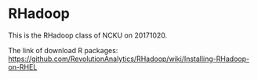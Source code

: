 # RHadoop
This is the RHadoop class of NCKU on 20171020.

The link of download R packages: https://github.com/RevolutionAnalytics/RHadoop/wiki/Installing-RHadoop-on-RHEL
